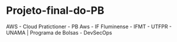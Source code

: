 # Projeto-final-do-PB
AWS - Cloud Pratictioner - PB Aws - IF Fluminense - IFMT - UTFPR - UNAMA  | Programa de Bolsas - DevSecOps
